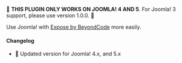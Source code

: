 🚨 **THIS PLUGIN ONLY WORKS ON JOOMLA! 4 AND 5**. For Joomla! 3 support, please use version 1.0.0. 🚨

Use Joomla! with [Expose by BeyondCode](https://expose.dev) more easily.

#### Changelog

* 📝 Updated version for Joomla! 4.x, and 5.x
